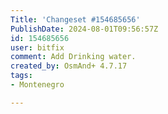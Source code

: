 ```yaml
---
Title: 'Changeset #154685656'
PublishDate: 2024-08-01T09:56:57Z
id: 154685656
user: bitfix
comment: Add Drinking water.
created_by: OsmAnd+ 4.7.17
tags:
- Montenegro

---
```


